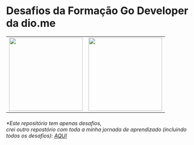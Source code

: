 # Desafios da Formação Go Developer da dio.me
<table align="center">
  <tr>
    <td><img height="200" src="https://hermes.dio.me/courses/badge/a8ae1667-1e5c-4919-8b29-4fcc977e1756.png"></td>
    <td><img align="center" height="200" src="https://hermes.dio.me/tracks/c362ed53-4e9e-441e-ac1d-6a69f817c0bf.png"></td>
  </tr>
</table>
<h6> *Este repositório tem apenas desafios, <br>crei outro repostório com toda a minha jornada de aprendizado (incluindo todos os desafios): <a href="https://github.com/venelouis/Formacao_Go_Developer_Dio.me">AQUI</a></h6>
